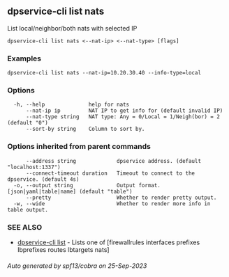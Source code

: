 ## dpservice-cli list nats

List local/neighbor/both nats with selected IP

```
dpservice-cli list nats <--nat-ip> <--nat-type> [flags]
```

### Examples

```
dpservice-cli list nats --nat-ip=10.20.30.40 --info-type=local
```

### Options

```
  -h, --help              help for nats
      --nat-ip ip         NAT IP to get info for (default invalid IP)
      --nat-type string   NAT type: Any = 0/Local = 1/Neigh(bor) = 2 (default "0")
      --sort-by string    Column to sort by.
```

### Options inherited from parent commands

```
      --address string             dpservice address. (default "localhost:1337")
      --connect-timeout duration   Timeout to connect to the dpservice. (default 4s)
  -o, --output string              Output format. [json|yaml|table|name] (default "table")
      --pretty                     Whether to render pretty output.
  -w, --wide                       Whether to render more info in table output.
```

### SEE ALSO

* [dpservice-cli list](dpservice-cli_list.md)	 - Lists one of [firewallrules interfaces prefixes lbprefixes routes lbtargets nats]

###### Auto generated by spf13/cobra on 25-Sep-2023
